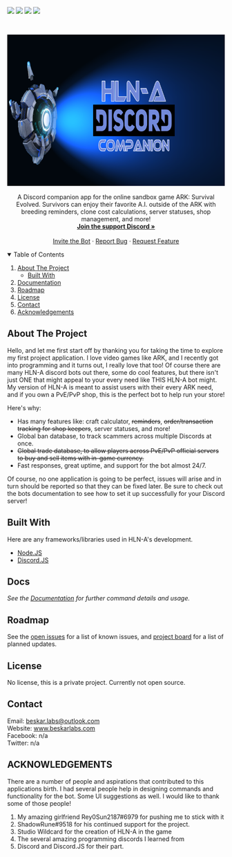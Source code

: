 <!--
*** Thanks for checking out the Best-README-Template. If you have a suggestion
*** that would make this better, please fork the repo and create a pull request
*** or simply open an issue with the tag "enhancement".
*** Thanks again! Now go create something AMAZING! :D
-->



<!-- PROJECT SHIELDS -->
<!--
*** I'm using markdown "reference style" links for readability.
*** Reference links are enclosed in brackets [ ] instead of parentheses ( ).
*** See the bottom of this document for the declaration of the reference variables
*** for contributors-url, forks-url, etc. This is an optional, concise syntax you may use.
*** https://www.markdownguide.org/basic-syntax/#reference-style-links
-->
[![][readme-shield]][readme-url]
[![][version-shield]][version-url]
[![][issues-shield]][issues-url]
![][discord-shield]



<!-- PROJECT LOGO -->
<br />
<p align="center">
  <a href="https://github.com/othneildrew/Best-README-Template">
    <img src="images/HLNA GitHub2.png" alt="Logo" width="800" height="350">
  </a>

  <!-- <h3 align="center">HLN-A</h3> -->

  <p align="center">
    A Discord companion app for the online sandbox game ARK: Survival Evolved. Survivors can enjoy their favorite A.I. outside of the ARK with breeding reminders,
    clone cost calculations, server statuses, shop management, and more!
    <br />
    <a href="https://discord.gg/WqunCan"><strong>Join the support Discord »</strong></a>
    <br />
    <br />
    <a href="https://github.com/othneildrew/Best-README-Template">Invite the Bot</a>
    ·
    <a href="https://github.com/ALCHElVlY/hlna/issues">Report Bug</a>
    ·
    <a href="https://github.com/ALCHElVlY/hlna/issues">Request Feature</a>
  </p>
</p>



<!-- TABLE OF CONTENTS -->
<details open="open">
  <summary>Table of Contents</summary>
  <ol>
    <li>
      <a href="#about-the-project">About The Project</a>
      <ul>
        <li><a href="#built-with">Built With</a></li>
      </ul>
    </li>
    <li><a href="#docs">Documentation</a></li>
    <li><a href="#roadmap">Roadmap</a></li>
    <li><a href="#license">License</a></li>
    <li><a href="#contact">Contact</a></li>
    <li><a href="#acknowledgements">Acknowledgements</a></li>
  </ol>
</details>



<!-- ABOUT THE PROJECT -->
## About The Project

<!-- [![Product Name Screen Shot][product-screenshot]](https://example.com) -->

Hello, and let me first start off by thanking you for taking the time to explore my first project application. I love video games like ARK, and I recently got into programming and it turns out, I really love that too! Of course there are many HLN-A discord bots out there, some do cool features, but there isn't just ONE that might appeal to your every need like THIS HLN-A bot might. My version of HLN-A is meant to assist users with their every ARK need, and if you own a PvE/PvP shop, this is the perfect bot to help run your store!

Here's why:
* Has many features like: craft calculator, ~~reminders~~, ~~order/transaction tracking for shop keepers~~, server statuses, and more!
* Global ban database, to track scammers across multiple Discords at once.
* ~~Global trade database, to allow players across PvE/PvP official servers to buy and sell items with in-game currency.~~
* Fast responses, great uptime, and support for the bot almost 24/7.

Of course, no one application is going to be perfect, issues will arise and in turn should be reported so that they can be fixed later. Be sure to check out the bots documentation to see how to set it up successfully for your Discord server!



## Built With

Here are any frameworks/libraries used in HLN-A's development.
* [Node.JS](https://nodejs.org/en/)
* [Discord.JS](https://discord.js.org/#/)



<!-- Documentation -->
## Docs

_See the [Documentation](https://alchelvly.gitbook.io/hlna-docs/) for further command details and usage._



<!-- ROADMAP -->
## Roadmap

See the [open issues](https://github.com/ALCHElVlY/hlna/issues) for a list of known issues, and [project board](https://github.com/ALCHElVlY/hlna/projects/1) for a list of planned updates.



<!-- LICENSE -->
## License

No license, this is a private project. Currently not open source.



<!-- CONTACT -->
## Contact

Email: beskar.labs@outlook.com<br>
Website: www.beskarlabs.com<br>
Facebook: n/a<br>
Twitter: n/a


<!-- ACKNOWLEDGEMENTS -->
## ACKNOWLEDGEMENTS

There are a number of people and aspirations that contributed to this applications birth. I had several people help in designing commands and functionality for the bot. Some UI suggestions as well. I would like to thank some of those people!

1. My amazing girlfriend Rey0Sun2187#6979 for pushing me to stick with it
2. ShadowRune#9518 for his continued support for the project.
3. Studio Wildcard for the creation of HLN-A in the game
4. The several amazing programming discords I learned from
5. Discord and Discord.JS for their part.


<!-- MARKDOWN LINKS & IMAGES -->
<!-- https://www.markdownguide.org/basic-syntax/#reference-style-links -->
[readme-shield]: https://img.shields.io/badge/readme%20style-standard-blue.svg?style=plastic
[readme-url]: https://github.com/ALCHElVlY/hln-a#readme
[discord-shield]: https://img.shields.io/discord/686731263956090915?color=blue&label=Online%20Discord%20Members&style=plastic
[version-shield]: https://img.shields.io/github/v/tag/ALCHElVlY/hlna?label=version&style=plastic
[version-url]: https://github.com/ALCHElVlY/hlna/releases
[issues-shield]: https://img.shields.io/github/issues/ALCHElVlY/hlna?color=blue&style=plastic
[issues-url]: https://github.com/ALCHElVlY/hlna/issues
